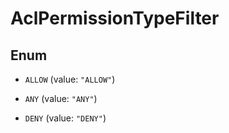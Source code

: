 

# AclPermissionTypeFilter

## Enum


* `ALLOW` (value: `"ALLOW"`)

* `ANY` (value: `"ANY"`)

* `DENY` (value: `"DENY"`)



